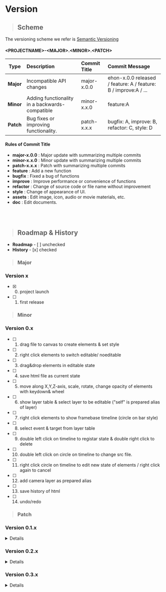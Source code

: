 Version
=============

>## Scheme

The versioning scheme we refer is [Semantic Versioning](https://semver.org/)

#### <PROJECTNAME\>-<MAJOR\>.<MINOR\>.<PATCH\>

| Type | Description | Commit Title | Commit Message |
|:----------:|:-------------|:-------------|:-------------|
|**Major**| Incompatible API changes | major-x.0.0 | ehon-x.0.0 released / feature: A / feature: B / improve:A / ...   |
|**Minor**| Adding functionality in a backwards-compatible | minor-x.x.0 | feature:A |
|**Patch**| Bug fixes or improving functionality. | patch-x.x.x | bugfix: A,  improve: B,  refactor: C, style: D |
<summary><div> 

#### Rules of Commit Title
- **major-x.0.0** : Major update with summarizing multiple commits
- **minor-x.x.0** : Minor update with summarizing multiple commits
- **patch-x.x.x** : Patch with summarizing multiple commits
- **feature**  : Add a new function
- **bugfix**  : Fixed a bug of functions
- **improve** : Improve performance or convenience of functions
- **refactor** : Change of source code or file name without improvement
- **style** :  Change of appearance of UI.
- **assets** :  Edit image, icon, audio or movie materials, etc.
- **doc** :  Edit documents.

<br>
<br>

> ## Roadmap & History
- **Roadmap** -  [ ] unchecked
- **History** - [x] checked

>### Major
### Version x

- [x] 0. project launch
- [ ] 1. first release

>### Minor
### Version 0.x

- [ ] 1. drag file to canvas to create elements & set style 
- [ ] 2. right click elements to switch editable/ noeditable 
- [ ] 3. drag&drop elements in editable state
- [ ] 4. save html file as current state
- [ ] 5. move along X,Y,Z-axis, scale, rotate, change opacity of elements with keydown& wheel
- [ ] 6. show layer table & select layer to be editable ("self" is prepared alias of layer) 
- [ ] 7. right click elements to show framebase timeline (circle on bar style)
- [ ] 8. select event & target from layer table
- [ ] 9. double left click on timeline to registar state & double right click to delete
- [ ] 10. double left click on circle on timeline to change src file.
- [ ] 11. right click circle on timeline to edit new state of elements / right click again to cancel
- [ ] 12. add camera layer as prepared alias
- [ ] 13. save history of html
- [ ] 14. undo/redo



>### Patch

<summary><div> 

### Version 0.1.x
</div></summary><details><div>

1. bugfix - fixed bug of feature A 
1. improve - improved feature A
</div></details>

### Version 0.2.x
</div></summary><details><div>

1. bugfix - fixed bug of feature A 
1. improve - improved feature A
</div></details>

### Version 0.3.x
</div></summary><details><div>

1. bugfix - fixed bug of feature A 
1. improve - improved feature A
</div></details>